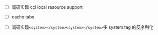 * [ ] 调研实现 ccl local resource support

* [ ] cache tabs

* [ ] 调研实现`<system></system><system></system>`多 system tag 的反序列化